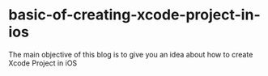 # basic-of-creating-xcode-project-in-ios
The main objective of this blog is to give you an idea about how to create Xcode Project in iOS
